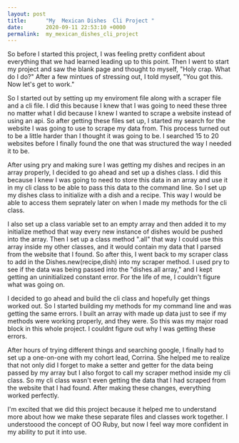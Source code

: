 ```yaml
---
layout: post
title:      "My  Mexican Dishes  Cli Project "
date:       2020-09-11 22:53:10 +0000
permalink:  my_mexican_dishes_cli_project
---
```



So before I started this project, I was feeling pretty confident about everything that we had learned leading up to this point. Then I went to start my project and saw the blank page and thought to myself, "Holy crap. What do I do?" After a few mintues of stressing out, I told myself, "You got this. Now let's get to work." 

So I started out by setting up my enviroment file along with a scraper file and a cli file. I did this because I knew that I was going to need these three no matter what I did because I knew I wanted to scrape a website instead of using an api. So after getting these files set up, I started my search for the website I was going to use to scrape my data from. This process turned out to be a little harder than I thought it was going to be. I searched 15 to 20 websites before I finally found the one that was structured the way I needed it to be. 

After using pry and making sure I was getting my dishes and recipes in an array properly, I decided to go ahead and set up a dishes class. I did this because I knew I was going to need to store this data in an array and use it in my cli class to be able to pass this data to the command line. So I set up my dishes class to initialize with a dish and a recipe. This way I would be able to access them seprately later on when I made my methods for the cli class. 

I also set up a class variable set to an empty array and then added it to my initialize method that way every new instance of dishes would be pushed into the array. Then I set up a class method ".all" that way I could use this array inside my other classes, and it would contain my data that I parsed from the website that I found. So after this, I went back to my scraper class to add in the Dishes.new(recipe,dish) into my scraper method. I used pry to see if the data was being passed into the "dishes.all array," and I kept getting an uninitialized constant error. For the life of me, I couldn't figure what was going on. 

I decided to go ahead and build the cli class and hopefully get things worked out. So I started building my methods for my command line and was getting the same errors. I built an array with made up data just to see if my methods were working properly, and they were. So this was my major road block in this whole project. I couldnt figure out why I was getting these errors. 

After hours of trying different things and searching google, I finally had to set up a one-on-one with my cohort lead, Corrina. She helped me to realize that not only did I forget to make a setter and getter for the data being passed by my array but I also forgot to call my scraper method inside my cli class. So my cli class wasn't even getting the data that I had scraped from the website that I had found. After making these changes, everything worked perfectly. 

I'm excited that we did this project because it helped me to understand more about how we make these separate files and classes work together. I understoood the concept of OO Ruby, but now I feel way more confident in my ability to put it into use. 
